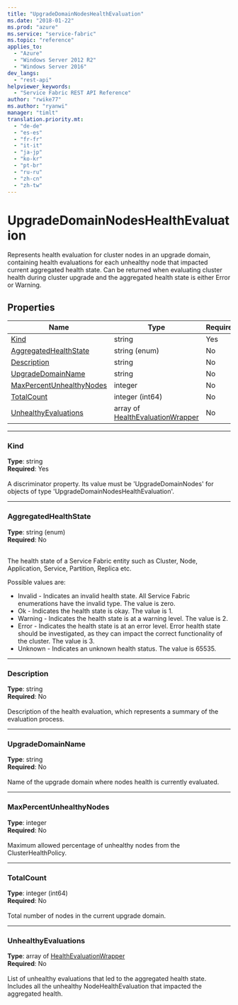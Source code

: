 ```yaml
---
title: "UpgradeDomainNodesHealthEvaluation"
ms.date: "2018-01-22"
ms.prod: "azure"
ms.service: "service-fabric"
ms.topic: "reference"
applies_to: 
  - "Azure"
  - "Windows Server 2012 R2"
  - "Windows Server 2016"
dev_langs: 
  - "rest-api"
helpviewer_keywords: 
  - "Service Fabric REST API Reference"
author: "rwike77"
ms.author: "ryanwi"
manager: "timlt"
translation.priority.mt: 
  - "de-de"
  - "es-es"
  - "fr-fr"
  - "it-it"
  - "ja-jp"
  - "ko-kr"
  - "pt-br"
  - "ru-ru"
  - "zh-cn"
  - "zh-tw"
---
```

# UpgradeDomainNodesHealthEvaluation

Represents health evaluation for cluster nodes in an upgrade domain, containing health evaluations for each unhealthy node that impacted current aggregated health state. Can be returned when evaluating cluster health during cluster upgrade and the aggregated health state is either Error or Warning.

## Properties
| Name | Type | Required |
| --- | --- | --- |
| [Kind](#kind) | string | Yes |
| [AggregatedHealthState](#aggregatedhealthstate) | string (enum) | No |
| [Description](#description) | string | No |
| [UpgradeDomainName](#upgradedomainname) | string | No |
| [MaxPercentUnhealthyNodes](#maxpercentunhealthynodes) | integer | No |
| [TotalCount](#totalcount) | integer (int64) | No |
| [UnhealthyEvaluations](#unhealthyevaluations) | array of [HealthEvaluationWrapper](sfclient-v61-model-healthevaluationwrapper.md) | No |

____
### Kind
__Type__: string <br/>
__Required__: Yes <br/>
<br/>
A discriminator property. Its value must be 'UpgradeDomainNodes' for objects of type 'UpgradeDomainNodesHealthEvaluation'.

____
### AggregatedHealthState
__Type__: string (enum) <br/>
__Required__: No<br/>
<br/>


The health state of a Service Fabric entity such as Cluster, Node, Application, Service, Partition, Replica etc.

Possible values are: 

  - Invalid - Indicates an invalid health state. All Service Fabric enumerations have the invalid type. The value is zero.
  - Ok - Indicates the health state is okay. The value is 1.
  - Warning - Indicates the health state is at a warning level. The value is 2.
  - Error - Indicates the health state is at an error level. Error health state should be investigated, as they can impact the correct functionality of the cluster. The value is 3.
  - Unknown - Indicates an unknown health status. The value is 65535.



____
### Description
__Type__: string <br/>
__Required__: No<br/>
<br/>
Description of the health evaluation, which represents a summary of the evaluation process.

____
### UpgradeDomainName
__Type__: string <br/>
__Required__: No<br/>
<br/>
Name of the upgrade domain where nodes health is currently evaluated.

____
### MaxPercentUnhealthyNodes
__Type__: integer <br/>
__Required__: No<br/>
<br/>
Maximum allowed percentage of unhealthy nodes from the ClusterHealthPolicy.

____
### TotalCount
__Type__: integer (int64) <br/>
__Required__: No<br/>
<br/>
Total number of nodes in the current upgrade domain.

____
### UnhealthyEvaluations
__Type__: array of [HealthEvaluationWrapper](sfclient-v61-model-healthevaluationwrapper.md) <br/>
__Required__: No<br/>
<br/>
List of unhealthy evaluations that led to the aggregated health state. Includes all the unhealthy NodeHealthEvaluation that impacted the aggregated health.
